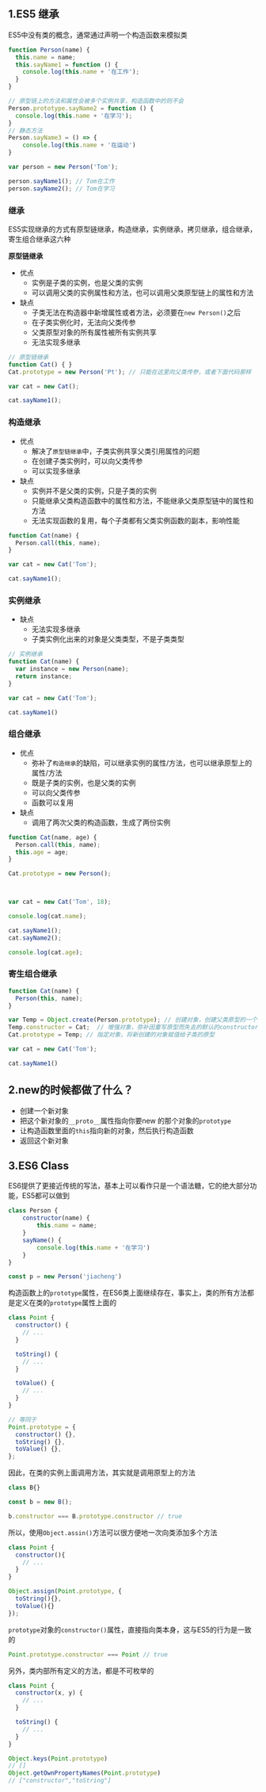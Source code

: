 ## 1.ES5 继承

ES5中没有类的概念，通常通过声明一个构造函数来模拟类

```js
function Person(name) {
  this.name = name;
  this.sayName1 = function () {
    console.log(this.name + '在工作');
  }
}

// 原型链上的方法和属性会被多个实例共享，构造函数中的则不会
Person.prototype.sayName2 = function () {
  console.log(this.name + '在学习');
}
// 静态方法
Person.sayName3 = () => {
    console.log(this.name + '在运动')
}

var person = new Person('Tom');

person.sayName1(); // Tom在工作
person.sayName2(); // Tom在学习
```

### 继承

ES5实现继承的方式有原型链继承，构造继承，实例继承，拷贝继承，组合继承，寄生组合继承这六种

**原型链继承**

- 优点
  - 实例是子类的实例，也是父类的实例
  - 可以调用父类的实例属性和方法，也可以调用父类原型链上的属性和方法
- 缺点
  - 子类无法在构造器中新增属性或者方法，必须要在`new Person()`之后
  - 在子类实例化时，无法向父类传参
  - 父类原型对象的所有属性被所有实例共享
  - 无法实现多继承

```js
// 原型链继承
function Cat() { }
Cat.prototype = new Person('Pt'); // 只能在这里向父类传参，或者下面代码那样

var cat = new Cat();

cat.sayName1();
```

### 构造继承

- 优点
  - 解决了`原型链继承`中，子类实例共享父类引用属性的问题
  - 在创建子类实例时，可以向父类传参
  - 可以实现多继承
- 缺点
  - 实例并不是父类的实例，只是子类的实例
  - 只能继承父类构造函数中的属性和方法，不能继承父类原型链中的属性和方法
  - 无法实现函数的复用，每个子类都有父类实例函数的副本，影响性能

```js
function Cat(name) {
  Person.call(this, name);
}

var cat = new Cat('Tom');

cat.sayName1();
```

### 实例继承

- 缺点
  - 无法实现多继承
  - 子类实例化出来的对象是父类类型，不是子类类型

```js
// 实例继承
function Cat(name) {
  var instance = new Person(name);
  return instance;
}

var cat = new Cat('Tom');

cat.sayName1()
```

### 组合继承

- 优点
  - 弥补了`构造继承`的缺陷，可以继承实例的属性/方法，也可以继承原型上的属性/方法
  - 既是子类的实例，也是父类的实例
  - 可以向父类传参
  - 函数可以复用
- 缺点
  - 调用了两次父类的构造函数，生成了两份实例

```js
function Cat(name, age) {
  Person.call(this, name);
  this.age = age;
}

Cat.prototype = new Person();



var cat = new Cat('Tom', 18);

console.log(cat.name);

cat.sayName1();
cat.sayName2();

console.log(cat.age);
```

### 寄生组合继承

```js
function Cat(name) {
  Person(this, name);
}

var Temp = Object.create(Person.prototype); // 创建对象，创建父类原型的一个副本
Temp.constructor = Cat;  // 增强对象，弥补因重写原型而失去的默认的constructor 属性
Cat.prototype = Temp; // 指定对象，将新创建的对象赋值给子类的原型

var cat = new Cat('Tom');

cat.sayName1()
```



## 2.new的时候都做了什么？

- 创建一个新对象
- 把这个新对象的`__proto__`属性指向你要new 的那个对象的`prototype`
- 让构造函数里面的`this`指向新的对象，然后执行构造函数
- 返回这个新对象

## 3.ES6 Class

ES6提供了更接近传统的写法，基本上可以看作只是一个语法糖，它的绝大部分功能，ES5都可以做到

```js
class Person {
    constructor(name) {
        this.name = name;
    }
    sayName() {
        console.log(this.name + '在学习')
    }
}

const p = new Person('jiacheng')
```

构造函数上的`prototype`属性，在ES6类上面继续存在，事实上，类的所有方法都是定义在类的`prototype`属性上面的

```js
class Point {
  constructor() {
    // ...
  }

  toString() {
    // ...
  }

  toValue() {
    // ...
  }
}

// 等同于
Point.prototype = {
  constructor() {},
  toString() {},
  toValue() {},
};
```

因此，在类的实例上面调用方法，其实就是调用原型上的方法

```js
class B{}

const b = new B();

b.constructor === B.prototype.constructor // true
```

所以，使用`Object.assin()`方法可以很方便地一次向类添加多个方法

```js
class Point {
  constructor(){
    // ...
  }
}

Object.assign(Point.prototype, {
  toString(){},
  toValue(){}
});
```

`prototype`对象的`constructor()`属性，直接指向类本身，这与ES5的行为是一致的

```js
Point.prototype.constructor === Point // true
```

另外，类内部所有定义的方法，都是不可枚举的

```js
class Point {
  constructor(x, y) {
    // ...
  }

  toString() {
    // ...
  }
}

Object.keys(Point.prototype)
// []
Object.getOwnPropertyNames(Point.prototype)
// ["constructor","toString"]
```

